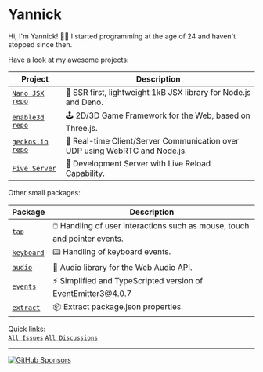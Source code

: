 # Yannick

Hi, I'm Yannick! 👋🏻 I started programming at the age of 24 and haven't stopped since then.

Have a look at my awesome projects:

| Project                                                                         | Description                                                                 |
| ------------------------------------------------------------------------------- | --------------------------------------------------------------------------- |
| [`Nano JSX`](http://nanojsx.io) [`repo`](https://github.com/nanojsx/nano)       | 🎯 SSR first, lightweight 1kB JSX library for Node.js and Deno.             |
| [`enable3d`](http://enable3d.io) [`repo`](https://github.com/enable3d/enable3d) | 🕹️ 2D/3D Game Framework for the Web, based on Three.js.                     |
| [`geckos.io`](http://geckos.io) [`repo`](https://github.com/geckosio/geckos.io) | 🦎 Real-time Client/Server Communication over UDP using WebRTC and Node.js. |
| [`Five Server`](https://github.com/yandeu/five-server)                          | 🚀 Development Server with Live Reload Capability.                          |

Other small packages:

| Package                                          | Description                                                               |
| ------------------------------------------------ | ------------------------------------------------------------------------- |
| [`tap`](https://github.com/yandeu/tap)           | 🖱️ Handling of user interactions such as mouse, touch and pointer events. |
| [`keyboard`](https://github.com/yandeu/keyboard) | ⌨️ Handling of keyboard events.                                           |
| [`audio`](https://github.com/yandeu/audio)       | 🎵 Audio library for the Web Audio API.                                   |
| [`events`](https://github.com/yandeu/events)     | ⚡ Simplified and TypeScripted version of EventEmitter3@4.0.7             |
| [`extract`](https://github.com/yandeu/extract)   | 📦 Extract package.json properties.                                       |

Quick links:  
[`All Issues`](https://github.com/issues?q=user%3Ayandeu+org%3Ananojsx+org%3Aenable3d+org%3Ageckosio+sort%3Aupdated-desc+is%3Aopen) [`All Discussions`](https://github.com/discussions?discussions_q=user%3Ayandeu+org%3Ananojsx+org%3Aenable3d+org%3Ageckosio+sort%3Aupdated-desc+)

---

[![GitHub Sponsors](https://img.shields.io/badge/Sponsor-%E2%9D%A4-lightgrey?logo=GitHub)](https://github.com/sponsors/yandeu)
